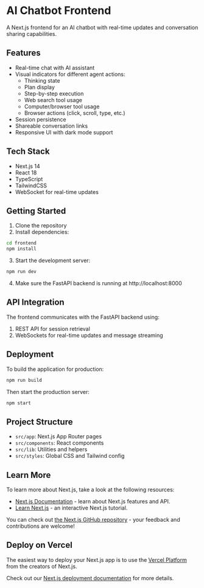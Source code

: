 # AI Chatbot Frontend

A Next.js frontend for an AI chatbot with real-time updates and conversation sharing capabilities.

## Features

- Real-time chat with AI assistant
- Visual indicators for different agent actions:
  - Thinking state
  - Plan display
  - Step-by-step execution
  - Web search tool usage
  - Computer/browser tool usage
  - Browser actions (click, scroll, type, etc.)
- Session persistence
- Shareable conversation links
- Responsive UI with dark mode support

## Tech Stack

- Next.js 14
- React 18
- TypeScript
- TailwindCSS
- WebSocket for real-time updates

## Getting Started

1. Clone the repository
2. Install dependencies:

```bash
cd frontend
npm install
```

3. Start the development server:

```bash
npm run dev
```

4. Make sure the FastAPI backend is running at http://localhost:8000

## API Integration

The frontend communicates with the FastAPI backend using:

1. REST API for session retrieval
2. WebSockets for real-time updates and message streaming

## Deployment

To build the application for production:

```bash
npm run build
```

Then start the production server:

```bash
npm start
```

## Project Structure

- `src/app`: Next.js App Router pages
- `src/components`: React components
- `src/lib`: Utilities and helpers
- `src/styles`: Global CSS and Tailwind config

## Learn More

To learn more about Next.js, take a look at the following resources:

- [Next.js Documentation](https://nextjs.org/docs) - learn about Next.js features and API.
- [Learn Next.js](https://nextjs.org/learn) - an interactive Next.js tutorial.

You can check out [the Next.js GitHub repository](https://github.com/vercel/next.js) - your feedback and contributions are welcome!

## Deploy on Vercel

The easiest way to deploy your Next.js app is to use the [Vercel Platform](https://vercel.com/new?utm_medium=default-template&filter=next.js&utm_source=create-next-app&utm_campaign=create-next-app-readme) from the creators of Next.js.

Check out our [Next.js deployment documentation](https://nextjs.org/docs/app/building-your-application/deploying) for more details.
